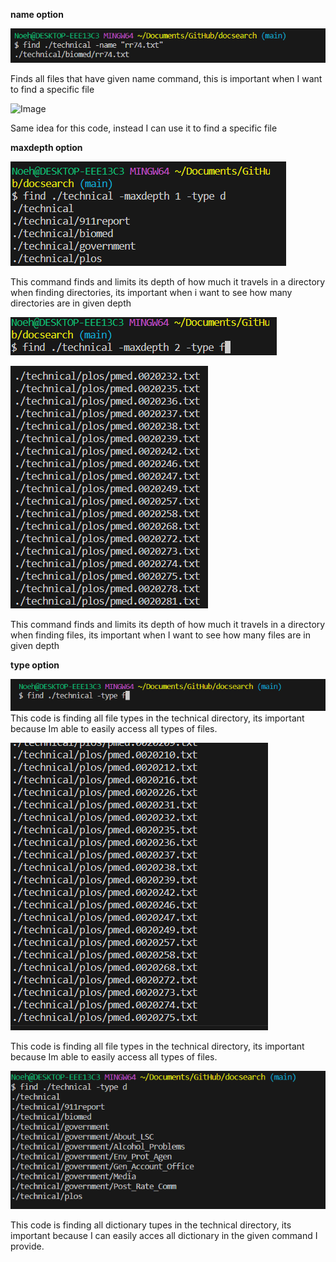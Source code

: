 **name option**


![Image](name-example1.png)


Finds all files that have given name command, this is important when I want to find a specific file

![Image](name-directories_code.png)


Same idea for this code, instead I can use it to find a specific file 

**maxdepth option**


![Image](maxdepth_1.png)

This command finds and limits its depth of how much it travels in a directory when finding directories, its important when i want to see how many directories are in given depth 

![Image](maxdepth_2code.png)


![Image](maxdepth_2output.png)


This command finds and limits its depth of how much it travels in a directory when finding files, its important when I want to see how many files are in given depth 


**type option**


![Image](type_file_code.png)
This code is finding all file types in the technical directory, its important because Im able to easily access all types of files.

![Image](type_file_output.png)


This code is finding all file types in the technical directory, its important because Im able to easily access all types of files.


![Image](type_dic.png)


This code is finding all dictionary tupes in the technical directory, its important because I can easily acces all dictionary in the given command I provide.
